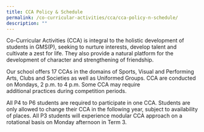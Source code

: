 ```yaml
---
title: CCA Policy & Schedule
permalink: /co-curricular-activities/cca/cca-policy-n-schedule/
description: ""
---
```

Co-Curricular Activities (CCA) is integral to the holistic development of students in GMS(P), seeking to nurture interests, develop talent and cultivate a zest for life. They also provide a natural platform for the development of character and strengthening of friendship.  

Our school offers 17 CCAs in the domains of Sports, Visual and Performing Arts, Clubs and Societies as well as Uniformed Groups. CCA are conducted on Mondays, 2 p.m. to 4 p.m. Some CCA may require additional practices during competition periods.  
  
All P4 to P6 students are required to participate in one CCA. Students are only allowed to change their CCA in the following year, subject to availability of places. All P3 students will experience modular CCA approach on a rotational basis on Monday afternoon in Term 3.